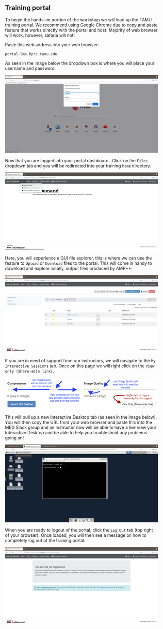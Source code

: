 ## Training portal

To begin the hands-on portion of the workshop we will load up the TAMU training portal. We recommend using Google Chrome due to copy and paste feature that works directly with the portal and host. Majority of web browser will work, however, safaria will not! 

Paste this web address into your web browser:

```
portal-lms.hprc.tamu.edu
```

As seen in the image below the dropdown box is where you will place your username and password.


![Portal login](../resources/portal-images/TAMUportal_login.png)


Now that you are logged into your portal dashboard...Click on the `Files` dropdown tab and you will be redirected into your training `home` directory.


![Portal dashboard](../resources/portal-images/TAMUportal_fileTab.png)


Here, you will experience a GUI file explorer, this is where we can use the feature to `Upload` or `Download` files to the portal. This will come in handy to download and explore locally, output files produced by AMR++.


![Portal files](../resources/portal-images/TAMUportal_dashHomeDir.png)


If you are in need of support from our instructors, we will navigate to the `My Interactive Sessions` tab. Once on this page we will right click on the `View only (Share-able link)`.


![Portal view only](../resources/portal-images/portal_viewOnly.png)


This will pull up a new Interactive Desktop tab (as seen in the image below). You will then copy the URL from your web browser and paste this into the MEG Slack group and an instructor now will be able to have a live view your Interactive Desktop and be able to help you troubleshoot any problems going on!


![Portal view only tab](../resources/portal-images/TAMUportal_viewOnlyLink.png)


When you are ready to logout of the portal, click the `Log Out` tab (top right of your browser). Once loaded, you will then see a message on how to completely log out of the training portal.


![Portal logout](../resources/portal-images/TAMUportal_logout.png)



